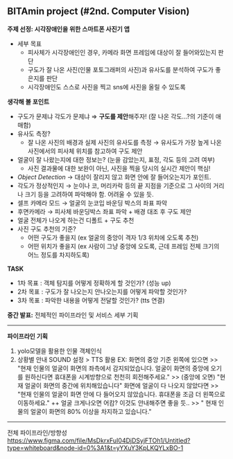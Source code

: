 ## BITAmin project (#2nd. Computer Vision)

**주제 선정: 시각장애인을 위한 스마트폰 사진기 앱**
  - 세부 목표
    - 피사체가 시각장애인인 경우, 카메라 화면 프레임에 대상이 잘 들어와있는지 판단
    - 구도가 잘 나온 사진(인물 포토그래퍼의 사진)과 유사도를 분석하여 구도가 좋은지를 판단
    - 시각장애인도 스스로 사진을 찍고 sns에 사진을 올릴 수 있도록

**생각해 볼 포인트**

- 구도가 문제냐 각도가 문제냐  ⇒  **구도를 제안**해주자! (잘 나온 각도…?의 기준이 애매함)
- 유사도 측정?
    - 잘 나온 사진의 배경과 실제 사진의 유사도를 측정 → 유사도가 가장 높게 나온 사진에서의 피사체 위치를 참고하여 구도 제안
- 얼굴이 잘 나왔는지에 대한 정보는? (눈을 감았는지, 표정, 각도 등의 고려 여부)
    - 사진 결과물에 대한 보완이 아닌, 사진을 찍을 당시의 실시간 제안이 핵심!
- *Object Detection* → 대상이 잘리지 않고 화면 안에 잘 들어오는지가 포인트.
- 각도가 정상적인지 → 눈이나 코, 머리카락 등의 끝 지점을 기준으로 그 사이의 거리나 크기 등을 고려하여 파악해야 함. 어려울 수 있을 듯.
- 셀프 카메라 모드 → 얼굴의 눈코입 바운딩 박스의 좌표 파악
- 후면카메라 → 피사체 바운딩박스 좌표 파악 + 배경 대조 후 구도 제안
- 얼굴 전체가 나오게 하는건 디폴트 + 구도 추천
- 사진 구도 추천의 기준?
    - 어떤 구도가 좋을지 (ex 얼굴의 중앙이 격자 1/3 위치에 오도록 추천)
    - 어떤 위치가 좋을지 (ex 사람이 그냥 중앙에 오도록, 근데 프레임 전체 크기의 어느 정도를 차지하도록) 


**TASK**
- 1차 목표 : 객체 탐지를 어떻게 정확하게 할 것인가? (성능 up)
- 2차 목표 : 구도가 잘 나오는지 안나오는지를 어떻게 파악할 것인가? 
- 3차 목표 : 파악한 내용을 어떻게 전달할 것인가? (tts 연결)


**중간 발표:**
전체적인 파이프라인 및 서비스 세부 기획

---

**파이프라인 기획**
1. yolo모델을 활용한 인물 객체인식
2. 상황별 안내 SOUND 설정 > TTS 활용
   EX: 화면의 중앙 기준 왼쪽에 있으면 >> "현재 인물의 얼굴이 화면의 좌측에서 감지되었습니다. 얼굴이 화면의 중앙에 오기를 원하신다면 휴대폰을 시계방향으로 천천히 회전해주세요." >> (중앙에 오면) "현재 얼굴이 화면의 중간에 위치해있습니다"
   화면에 얼굴이 다 나오지 않았다면 >> "현재 인물의 얼굴이 화면 안에 다 들어오지 않았습니다. 휴대폰을 조금 더 왼쪽으로 이동하세요."
   ++ 얼굴 크게나오면 어캄? 이것도 안내해주면 좋을 듯.. >> " 현재 인물의 얼굴이 화면의 80% 이상을 차지하고 있습니다."

---

전체 파이프라인/방향성
https://www.figma.com/file/MsDkrxFuI04DjDSyjFTOh1/Untitled?type=whiteboard&node-id=0%3A1&t=yYXuY3KpLKQYLxBO-1
